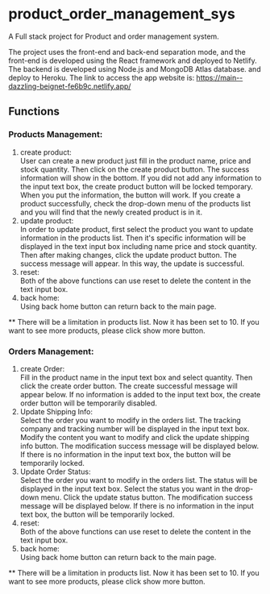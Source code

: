 # product_order_management_sys
A Full stack project for Product and order management system. 

The project uses the front-end and back-end separation mode, and the front-end is developed using the React framework and deployed to Netlify. The backend is developed using Node.js and MongoDB Atlas database. and deploy to Heroku. The link to access the app website is: https://main--dazzling-beignet-fe6b9c.netlify.app/

## Functions
### Products Management:
1. create product:  
User can create a new product just fill in the product name, price and stock quantity. Then click on the create product button. The success information will show in the bottom. If you did not add any information to the input text box, the create product button will be locked temporary. When you put the information, the button will work. If you create a product successfully, check the drop-down menu of the products list and you will find that the newly created product is in it.
2. update product:  
In order to update product, first select the product you want to update information in the products list. Then it's specific information will be displayed in the text input box including name price and stock quantity. Then after making changes, click the update product button. The success message will appear. In this way, the update is successful.
3. reset:    
Both of the above functions can use reset to delete the content in the text input box.
4. back home:  
Using back home button can return back to the main page.

** There will be a limitation in products list. Now it has been set to 10. If you want to see more products, please click show more button.


### Orders Management:
1. create Order:  
Fill in the product name in the input text box and select quantity. Then click the create order button. The create successful message will appear below. If no information is added to the input text box, the create order button will be temporarily disabled.
2. Update Shipping Info:  
Select the order you want to modify in the orders list. The tracking company and tracking number will be displayed in the input text box. Modify the content you want to modify and click the update shipping info button. The modification success message will be displayed below. If there is no information in the input text box, the button will be temporarily locked.
3. Update Order Status:  
Select the order you want to modify in the orders list. The status will be displayed in the input text box. Select the status you want in the drop-down menu. Click the update status button. The modification success message will be displayed below. If there is no information in the input text box, the button will be temporarily locked.
5. reset:      
Both of the above functions can use reset to delete the content in the text input box.
6. back home:  
Using back home button can return back to the main page.

** There will be a limitation in products list. Now it has been set to 10. If you want to see more products, please click show more button.

